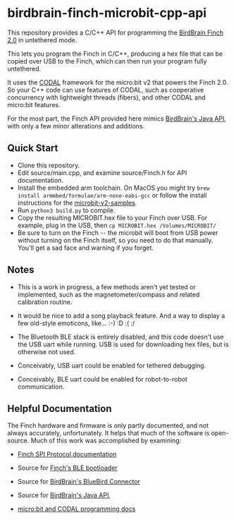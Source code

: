 # birdbrain-finch-microbit-cpp-api

This repository provides a C/C++ API for programming the [BirdBrain Finch 2.0](https://www.birdbraintechnologies.com/products/finch-robot-2-0/) in untethered mode.

This lets you program the Finch in C/C++, producing a hex file that can be
copied over USB to the Finch, which can then run your program fully untethered.

It uses the [CODAL](https://tech.microbit.org/software/runtime/) framework for
the micro:bit v2 that powers the Finch 2.0. So your C++ code can use features of
CODAL, such as cooperative concurrency with lightweight threads (fibers), and
other CODAL and micro:bit features.

For the most part, the Finch API provided here mimics [BirdBrain's Java API](https://learn.birdbraintechnologies.com/slpage/java-installation-for-finch/),
with only a few minor alterations and additions.

## Quick Start

* Clone this repository.
* Edit source/main.cpp, and examine source/Finch.h for API documentation.
* Install the embedded arm toolchain. On MacOS you might try `brew install armmbed/formulae/arm-none-eabi-gcc` or follow the install instructions
  for the [microbit-v2-samples](https://github.com/lancaster-university/microbit-v2-samples).
* Run `python3 build.py` to compile.
* Copy the resulting MICROBIT.hex file to your Finch over USB. For example, plug
  in the USB, then `cp MICROBIT.hex /Volumes/MICROBIT/`
* Be sure to turn on the Finch -- the microbit will boot from USB power without
  turning on the Finch itself, so you need to do that manually. You'll get a sad
  face and warning if you forget.

## Notes

* This is a work in progress, a few methods aren't yet tested or implemented,
  such as the magnetometer/compass and related calibration routine.

* It would be nice to add a song playback feature. And a way to display a few
  old-style emoticons, like...   :-)   :D   :(   :/ 

* The Bluetooth BLE stack is entirely disabled, and this code doesn't use the
  USB uart while running. USB is used for downloading hex files, but is
  otherwise not used.

* Conceivably, USB uart could be enabled for tethered debugging.

* Conceivably, BLE uart could be enabled for robot-to-robot communication.

## Helpful Documentation

The Finch hardware and firmware is only partly documented, and not always
accurately, unfortunately. It helps that much of the software is open-source.
Much of this work was accomplished by examining:

* [Finch SPI Protocol documentation](https://github.com/BirdBrainTechnologies/Protocols/blob/master/MicroBitProtocols.md#finch-spi)

* Source for [Finch's BLE bootloader](https://github.com/Roversa-Robotics/microbit-v2-BirdBrain-BLE)

* Source for [BirdBrain's BlueBird Connector](https://github.com/BirdBrainTechnologies/BlueBirdJava)

* Source for [BirdBrain's Java API](https://learn.birdbraintechnologies.com/slpage/java-installation-for-finch/),

* [micro:bit and CODAL programming docs](https://lancaster-university.github.io/microbit-docs/)

